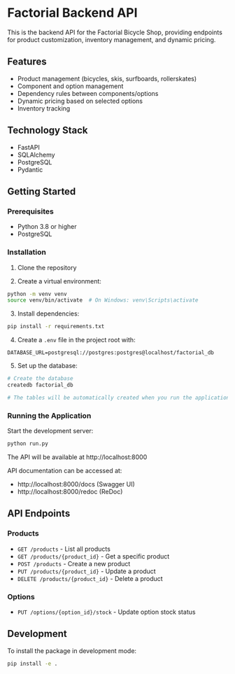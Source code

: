 # Factorial Backend API

This is the backend API for the Factorial Bicycle Shop, providing endpoints for product customization, inventory management, and dynamic pricing.

## Features

- Product management (bicycles, skis, surfboards, rollerskates)
- Component and option management
- Dependency rules between components/options
- Dynamic pricing based on selected options
- Inventory tracking

## Technology Stack

- FastAPI
- SQLAlchemy
- PostgreSQL
- Pydantic

## Getting Started

### Prerequisites

- Python 3.8 or higher
- PostgreSQL

### Installation

1. Clone the repository

2. Create a virtual environment:
```bash
python -m venv venv
source venv/bin/activate  # On Windows: venv\Scripts\activate
```

3. Install dependencies:
```bash
pip install -r requirements.txt
```

4. Create a `.env` file in the project root with:
```
DATABASE_URL=postgresql://postgres:postgres@localhost/factorial_db
```

5. Set up the database:
```bash
# Create the database
createdb factorial_db  

# The tables will be automatically created when you run the application
```

### Running the Application

Start the development server:

```bash
python run.py
```

The API will be available at http://localhost:8000

API documentation can be accessed at:
- http://localhost:8000/docs (Swagger UI)
- http://localhost:8000/redoc (ReDoc)

## API Endpoints

### Products

- `GET /products` - List all products
- `GET /products/{product_id}` - Get a specific product
- `POST /products` - Create a new product
- `PUT /products/{product_id}` - Update a product
- `DELETE /products/{product_id}` - Delete a product

### Options

- `PUT /options/{option_id}/stock` - Update option stock status

## Development

To install the package in development mode:

```bash
pip install -e .
``` 